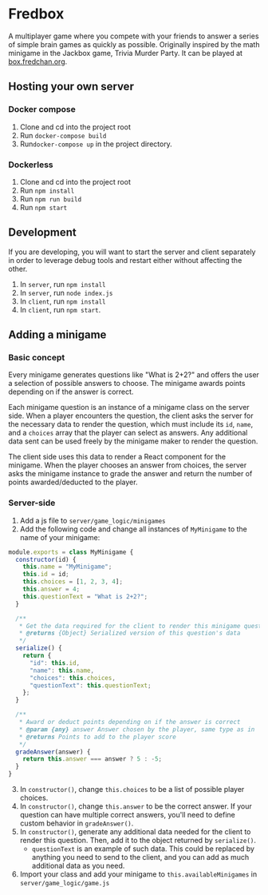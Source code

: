 # Fredbox
A multiplayer game where you compete with your friends to answer a series of simple brain games as quickly as possible. Originally inspired by the math minigame in the Jackbox game, Trivia Murder Party. It can be played at [box.fredchan.org](https://box.fredchan.org/).

## Hosting your own server
### Docker compose
1. Clone and cd into the project root
2. Run `docker-compose build`
3. Run`docker-compose up` in the project directory.

### Dockerless
1. Clone and cd into the project root
2. Run `npm install`
3. Run `npm run build`
4. Run `npm start`

## Development
If you are developing, you will want to start the server and client separately in order to leverage debug tools and restart either without affecting the other.
1. In `server`, run `npm install`
2. In `server`, run `node index.js`
3. In `client`, run `npm install`
4. In `client`, run `npm start`.

## Adding a minigame
### Basic concept
Every minigame generates questions like "What is 2+2?" and offers the user a selection of possible answers to choose. The minigame awards points depending on if the answer is correct.

Each minigame question is an instance of a minigame class on the server side. When a player encounters the question, the client asks the server for the necessary data to render the question, which must include its `id`, `name`, and a `choices` array that the player can select as answers. Any additional data sent can be used freely by the minigame maker to render the question.

The client side uses this data to render a React component for the minigame. When the player chooses an answer from choices, the server asks the minigame instance to grade the answer and return the number of points awarded/deducted to the player.

### Server-side
1. Add a js file to `server/game_logic/minigames`
2. Add the following code and change all instances of `MyMinigame` to the name of your minigame:
```js
module.exports = class MyMinigame {
  constructor(id) {
    this.name = "MyMinigame";
    this.id = id;
    this.choices = [1, 2, 3, 4];
    this.answer = 4;
    this.questionText = "What is 2+2?";
  }

  /**
   * Get the data required for the client to render this minigame question
   * @returns {Object} Serialized version of this question's data
   */
  serialize() {
    return {
      "id": this.id,
      "name": this.name,
      "choices": this.choices,
      "questionText": this.questionText;
    };
  }

  /**
   * Award or deduct points depending on if the answer is correct
   * @param {any} answer Answer chosen by the player, same type as in `this.choices`
   * @returns Points to add to the player score
   */
  gradeAnswer(answer) {
    return this.answer === answer ? 5 : -5;
  }
}
```
3. In `constructor()`, change `this.choices` to be a list of possible player choices.
4. In `constructor()`, change `this.answer` to be the correct answer. If your question can have multiple correct answers, you'll need to define custom behavior in `gradeAnswer()`.
5. In `constructor()`, generate any additional data needed for the client to render this question. Then, add it to the object returned by `serialize()`.
    * `questionText` is an example of such data. This could be replaced by anything you need to send to the client, and you can add as much additional data as you need.
6. Import your class and add your minigame to `this.availableMinigames` in `server/game_logic/game.js`
